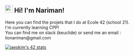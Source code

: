 <h2><img src="https://raw.githubusercontent.com/extremecodetv/extremecodetv/master/wave.gif" width="25px"> Hi! I'm Nariman!</h2>
<p>
Here you can find the projets that I do at Ecole 42 (school 21). <br>
I'm currently learning CPP! <br>
You can find me on slack (keuclide) or send me an email : lionariman@gmail.com
</p>

[![jaeskim's 42 stats](https://badge42.herokuapp.com/api/stats/keuclide)](https://github.com/JaeSeoKim/badge42)
